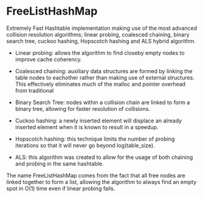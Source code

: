 # FreeListHashMap
Extremely Fast Hashtable implementation making use of the most advanced collision resolution algorithms; linear probing, coalesced chaining, binary search tree, cuckoo hashing, Hopscotch hashing and ALS hybrid algorithm.

- Linear probing: allows the algorithm to find closeby empty nodes to improve cache coherency.

- Coalesced chaining: auxiliary data structures are formed by linking the table nodes to eachother rather than making use of external structures. This effectively eliminates much of the malloc and pointer overhead from traditional 

- Binary Search Tree: nodes within a collision chain are linked to form a binary tree, allowing for faster resolution of collisions.

- Cuckoo hashing: a newly inserted element will displace an already inserted element when it is known to result in a speedup.

- Hopscotch hashing: this technique limits the number of probing iterations so that it will never go beyond log(table_size).

- ALS: this algorithm was created to allow for the usage of both chaining and probing in the same hashtable.

The name FreeListHashMap comes from the fact that all free nodes are linked together to form a list, allowing the algorithm to always find an empty spot in O(1) time even if linear probing fails.
